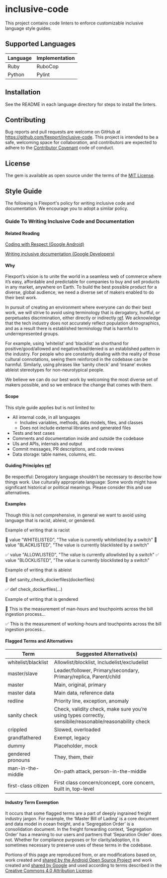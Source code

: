 # inclusive-code
This project contains code linters to enforce customizable inclusive language style guides.

## Supported Languages
Language | Implementation
-----|----------------------------
Ruby | RuboCop
Python | Pylint

## Installation
See the README in each language directory for steps to install the linters.

## Contributing

Bug reports and pull requests are welcome on GitHub at https://github.com/flexport/inclusive-code.
This project is intended to be a safe, welcoming space for collaboration, and
contributors are expected to adhere to the
[Contributor Covenant](http://contributor-covenant.org) code of conduct.

## License

The gem is available as open source under the terms of the [MIT License](https://opensource.org/licenses/MIT).

## Style Guide
The following is Flexport's policy for writing inclusive code and documentation. We encourage you to adopt a similar policy.

### Guide To Writing Inclusive Code and Documentation

#### Related Reading
[Coding with Respect (Google Android)](https://source.android.com/setup/contribute/respectful-code)

[Writing inclusive documentation (Google Developers)](https://developers.google.com/style/inclusive-documentation)

#### Why

Flexport’s vision is to unite the world in a seamless web of commerce where it’s easy, affordable and predictable for companies to buy and sell products in any market, anywhere on Earth. To build the best possible product for a diverse, global audience, we need a diverse set of makers enabled to do their best work. 

In pursuit of creating an environment where everyone can do their best work, we will strive to avoid using terminology that is derogatory, hurtful, or perpetuates discrimination, either directly or indirectly [ref](https://source.android.com/setup/contribute/respectful-code). We acknowledge that the tech industry does not accurately reflect population demographics, and as a result there is established terminology that is harmful to underrepresented groups. 

For example, using ‘whitelist’ and ‘blacklist’ as shorthand for positive/good/allowed and negative/bad/denied is an established pattern in the industry. For people who are constantly dealing with the reality of those cultural connotations, seeing them reinforced in the codebase can be harmful. Similarly, using phrases like ‘sanity check’ and ‘insane’ evokes ableist stereotypes for non-neurotypical people.

We believe we can do our best work by welcoming the most diverse set of makers possible, and so we embrace the change that comes with them.

#### Scope

This style guide applies but is not limited to:
* All internal code, in all languages
  * Includes variables, methods, data models, files, and classes
  * Does not include external libraries and generated files
* Tests and test cases
* Comments and documentation inside and outside the codebase
* UIs and APIs, internals and output
* Commit messages, PR descriptions, and code reviews
* Data storage: table names, columns, etc.

#### Guiding Principles [ref](https://source.android.com/setup/contribute/respectful-code)

Be respectful: Derogatory language shouldn’t be necessary to describe how things work.
Use culturally appropriate language: Some words might have significant historical or political meanings. Please consider this and use alternatives.

#### Examples

Though this is not comprehensive, in general we want to avoid using language that is racist, ableist, or gendered.

Example of writing that is racist

🚫 value "WHITELISTED", "The value is currently whitelisted by a switch"
🚫 value "BLACKLISTED", "The value is currently blacklisted by a switch"

✅ value "ALLOWLISTED", "The value is currently allowlisted by a switch"
✅ value "BLOCKLISTED", "The value is currently blocklisted by a switch"

Example of writing that is ableist

🚫 def sanity_check_dockerfiles(dockerfiles)

✅ def check_dockerfiles(...)

Example of writing that is gendered

🚫 This is the measurement of man-hours and touchpoints across the bill ingestion process…

✅ This is the measurement of working-hours and touchpoints across the bill ingestion process…

#### Flagged Terms and Alternatives

Term | Suggested Alternative(s)
-----|----------------------------
whitelist/blacklist | Allowlist/blocklist, Includelist/excludelist
master/slave | Leader/follower, Primary/secondary, Primary/replica, Parent/child
master | Main, original, primary
master data | Main data, reference data
redline | Priority line, exception, anomaly
sanity check | Check, validity check, make sure you’re using types correctly, sensibile/reasonable/reasonability check
crippled | Slowed, overloaded 
grandfathered | Exempt, legacy
dummy | Placeholder, mock
gendered pronouns | They, them, their
man-in-the-middle | On-path attack, person-in-the-middle
first-class citizen | First class concern/concept, core concern, built in, top-level 

#### Industry Term Exemption

It occurs that some flagged terms are a part of deeply ingrained freight industry jargon.  For example, the ‘Master Bill of Lading’ is a core document and data model in ocean freight, and a ‘Segregation Order’ is a consolidation document. In the freight forwarding context, ‘Segregation Order’ has a meaning to our users and partners that ‘Separation Order’ does not. Whether for compliance purposes or for clarity/adoption, it is sometimes necessary to preserve uses of these terms in the codebase.  


Portions of this page are reproduced from, or are modifications based on, work created and [shared by the Android Open Source Project](https://code.google.com/p/android/) and work created and [shared by Google](https://developers.google.com/readme/policies) and used according to terms described in the [Creative Commons 4.0 Attribution License](https://creativecommons.org/licenses/by/4.0/).
